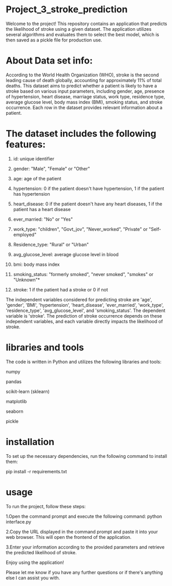 # Project_3_stroke_prediction
Welcome to the project! This repository contains an application that predicts the likelihood of stroke using a given dataset. The application utilizes several algorithms and evaluates them to select the best model, which is then saved as a pickle file for production use.

# About Data set info:
According to the World Health Organization (WHO), stroke is the second leading cause of death globally, accounting for approximately 11% of total deaths. This dataset aims to predict whether a patient is likely to have a stroke based on various input parameters, including gender, age, presence of hypertension, heart disease, marriage status, work type, residence type, average glucose level, body mass index (BMI), smoking status, and stroke occurrence. Each row in the dataset provides relevant information about a patient.

# The dataset includes the following features:

1) id: unique identifier
   
2) gender: "Male", "Female" or "Other"
   
3) age: age of the patient
   
4) hypertension: 0 if the patient doesn't have hypertension, 1 if the patient has hypertension
   
5) heart_disease: 0 if the patient doesn't have any heart diseases, 1 if the patient has a heart disease
    
6) ever_married: "No" or "Yes"
    
7) work_type: "children", "Govt_jov", "Never_worked", "Private" or "Self-employed"
    
8) Residence_type: "Rural" or "Urban"
    
9) avg_glucose_level: average glucose level in blood
    
10) bmi: body mass index
    
11) smoking_status: "formerly smoked", "never smoked", "smokes" or "Unknown"*
    
12) stroke: 1 if the patient had a stroke or 0 if not
    

The independent variables considered for predicting stroke are 'age', 'gender', 'BMI', 'hypertension', 'heart_disease', 'ever_married', 'work_type', 'residence_type', 'avg_glucose_level', and 'smoking_status'. The dependent variable is 'stroke'. The prediction of stroke occurrence depends on these independent variables, and each variable directly impacts the likelihood of stroke.

# libraries and tools
The code is written in Python and utilizes the following libraries and tools:

numpy

pandas

scikit-learn (sklearn)

matplotlib

seaborn

pickle

# installation
To set up the necessary dependencies, run the following command to install them:

pip install -r requirements.txt

# usage
To run the project, follow these steps:

1.Open the command prompt and execute the following command: python interface.py

2.Copy the URL displayed in the command prompt and paste it into your web browser. This will open the frontend of the application.

3.Enter your information according to the provided parameters and retrieve the predicted likelihood of stroke.

Enjoy using the application!

Please let me know if you have any further questions or if there's anything else I can assist you with.
